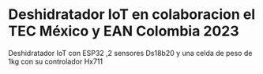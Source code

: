 # Deshidratador IoT en colaboracion el TEC México y EAN Colombia 2023
Deshidratador IoT con ESP32 ,2 sensores Ds18b20 y una celda de peso de 1kg con su controlador Hx711
